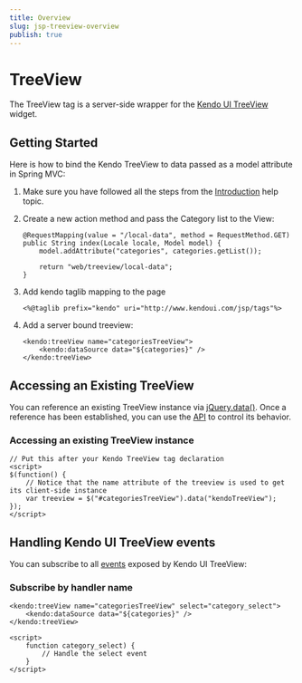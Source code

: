 ```yaml
---
title: Overview
slug: jsp-treeview-overview
publish: true
---
```


# TreeView

The TreeView tag is a server-side wrapper for the [Kendo UI TreeView](http://docs.kendoui.com/api/web/treeview) widget.

## Getting Started

Here is how to bind the Kendo TreeView to data passed as a model attribute in Spring MVC:

1.  Make sure you have followed all the steps from the [Introduction](http://docs.kendoui.com/getting-started/using-kendo-with/jsp/introduction) help topic.

2.  Create a new action method and pass the Category list to the View:

        @RequestMapping(value = "/local-data", method = RequestMethod.GET)
        public String index(Locale locale, Model model) {
            model.addAttribute("categories", categories.getList());

            return "web/treeview/local-data";
        }

3.  Add kendo taglib mapping to the page

        <%@taglib prefix="kendo" uri="http://www.kendoui.com/jsp/tags"%>

4.  Add a server bound treeview:

        <kendo:treeView name="categoriesTreeView">
            <kendo:dataSource data="${categories}" />
        </kendo:treeView>

## Accessing an Existing TreeView

You can reference an existing TreeView instance via [jQuery.data()](http://api.jquery.com/jQuery.data/).
Once a reference has been established, you can use the [API](http://docs.kendoui.com/api/web/treeview#methods) to control its behavior.

### Accessing an existing TreeView instance

    // Put this after your Kendo TreeView tag declaration
    <script>
    $(function() {
        // Notice that the name attribute of the treeview is used to get its client-side instance
        var treeview = $("#categoriesTreeView").data("kendoTreeView");
    });
    </script>


## Handling Kendo UI TreeView events

You can subscribe to all [events](http://docs.kendoui.com/api/web/treeview#events) exposed by Kendo UI TreeView:


### Subscribe by handler name

    <kendo:treeView name="categoriesTreeView" select="category_select">
        <kendo:dataSource data="${categories}" />
    </kendo:treeView>

    <script>
        function category_select) {
            // Handle the select event
        }
    </script>

 
